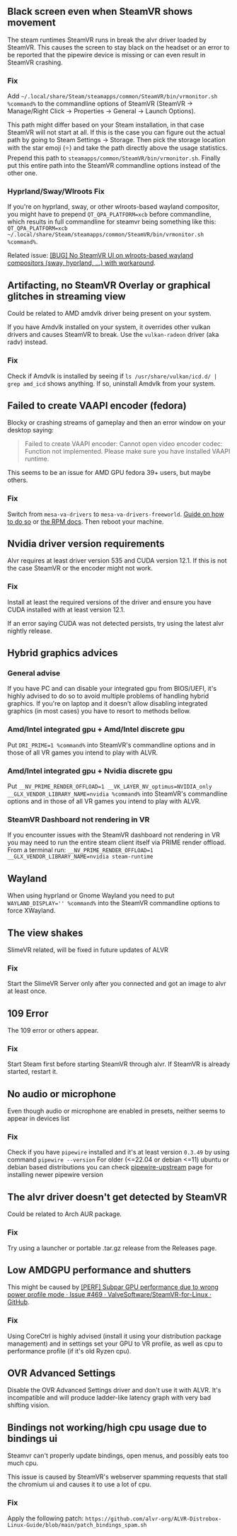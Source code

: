 ## Black screen even when SteamVR shows movement

The steam runtimes SteamVR runs in break the alvr driver loaded by SteamVR.
This causes the screen to stay black on the headset or an error to be reported that the pipewire device is missing or can even result in SteamVR crashing.

### Fix

Add `~/.local/share/Steam/steamapps/common/SteamVR/bin/vrmonitor.sh %command%` to the commandline options of SteamVR (SteamVR -> Manage/Right Click -> Properties -> General -> Launch Options).

This path might differ based on your Steam installation, in that case SteamVR will not start at all. If this is the case you can figure out the actual path by going to Steam Settings -> Storage.
Then pick the storage location with the star emoji (⭐) and take the path directly above the usage statistics. Prepend this path to `steamapps/common/SteamVR/bin/vrmonitor.sh`.
Finally put this entire path into the SteamVR commandline options instead of the other one.

### Hyprland/Sway/Wlroots Fix

If you're on hyprland, sway, or other wlroots-based wayland compositor, you might have to prepend `QT_QPA_PLATFORM=xcb` before commandline, which results in full commandline for steamvr being something like this:
`QT_QPA_PLATFORM=xcb ~/.local/share/Steam/steamapps/common/SteamVR/bin/vrmonitor.sh %command%`.

Related issue:
[[BUG] No SteamVR UI on wlroots-based wayland compositors (sway, hyprland, ...) with workaround](https://github.com/ValveSoftware/SteamVR-for-Linux/issues/637).

## Artifacting, no SteamVR Overlay or graphical glitches in streaming view

Could be related to AMD amdvlk driver being present on your system.

If you have Amdvlk installed on your system, it overrides other vulkan drivers and causes SteamVR to break. Use the `vulkan-radeon` driver (aka radv) instead.

### Fix

Check if Amdvlk is installed by seeing if `ls /usr/share/vulkan/icd.d/ | grep amd_icd` shows anything. If so, uninstall Amdvlk from your system.

## Failed to create VAAPI encoder (fedora)

Blocky or crashing streams of gameplay and then an error window on your desktop saying:
> Failed to create VAAPI encoder: Cannot open video encoder codec: Function not implemented. Please make sure you have installed VAAPI runtime.

This seems to be an issue for AMD GPU fedora 39+ users, but maybe others.

### Fix

Switch from `mesa-va-drivers` to `mesa-va-drivers-freeworld`. [Guide on how to do so](https://fostips.com/hardware-acceleration-video-fedora/) or [the RPM docs](https://rpmfusion.org/Howto/Multimedia). Then reboot your machine.

## Nvidia driver version requirements

Alvr requires at least driver version 535 and CUDA version 12.1. If this is not the case SteamVR or the encoder might not work.

### Fix

Install at least the required versions of the driver and ensure you have CUDA installed with at least version 12.1.

If an error saying CUDA was not detected persists, try using the latest alvr nightly release.

## Hybrid graphics advices

### General advise

If you have PC and can disable your integrated gpu from BIOS/UEFI, it's highly advised to do so to avoid multiple problems of handling hybrid graphics.
If you're on laptop and it doesn't allow disabling integrated graphics (in most cases) you have to resort to methods bellow.

### Amd/Intel integrated gpu + Amd/Intel discrete gpu

Put `DRI_PRIME=1 %command%` into SteamVR's commandline options and in those of all VR games you intend to play with ALVR.

### Amd/Intel integrated gpu + Nvidia discrete gpu

Put `__NV_PRIME_RENDER_OFFLOAD=1 __VK_LAYER_NV_optimus=NVIDIA_only __GLX_VENDOR_LIBRARY_NAME=nvidia %command%` into SteamVR's commandline options and in those of all VR games you intend to play with ALVR.

### SteamVR Dashboard not rendering in VR
If you encounter issues with the SteamVR dashboard not rendering in VR you may need to run the entire steam client itself via PRIME render offload. From a terminal run: `__NV_PRIME_RENDER_OFFLOAD=1 __GLX_VENDOR_LIBRARY_NAME=nvidia steam-runtime`

## Wayland

When using hyprland or Gnome Wayland you need to put `WAYLAND_DISPLAY='' %command%` into the SteamVR commandline options to force XWayland.

## The view shakes

SlimeVR related, will be fixed in future updates of ALVR

### Fix

Start the SlimeVR Server only after you connected and got an image to alvr at least once.

## 109 Error

The 109 error or others appear.

### Fix

Start Steam first before starting SteamVR through alvr. If SteamVR is already started, restart it.

## No audio or microphone

Even though audio or microphone are enabled in presets, neither seems to appear in devices list

### Fix

Check if you have `pipewire` installed and it's at least version `0.3.49` by using command `pipewire --version`
For older (<=22.04 or debian <=11) ubuntu or debian based distributions you can check [pipewire-upstream](https://github.com/pipewire-debian/pipewire-debian) page for installing newer pipewire version

## The alvr driver doesn't get detected by SteamVR

Could be related to Arch AUR package.

### Fix

Try using a launcher or portable .tar.gz release from the Releases page.

## Low AMDGPU performance and shutters

This might be caused by [[PERF] Subpar GPU performance due to wrong power profile mode · Issue #469 · ValveSoftware/SteamVR-for-Linux · GitHub](https://github.com/ValveSoftware/SteamVR-for-Linux/issues/469).

### Fix

Using CoreCtrl is highly advised (install it using your distribution package management) and in settings set your GPU to VR profile, as well as cpu to performance profile (if it's old Ryzen cpu).

## OVR Advanced Settings

Disable the OVR Advanced Settings driver and don't use it with ALVR.
It's incompatible and will produce ladder-like latency graph with very bad shifting vision.


## Bindings not working/high cpu usage due to bindings ui

Steamvr can't properly update bindings, open menus, and possibly eats too much cpu.

This issue is caused by SteamVR's webserver spamming requests that stall the chromium ui and causes it to use a lot of cpu.

### Fix

Apply the following patch: `https://github.com/alvr-org/ALVR-Distrobox-Linux-Guide/blob/main/patch_bindings_spam.sh`
